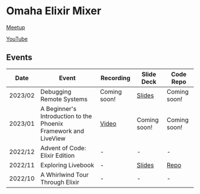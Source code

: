 # Omaha Elixir Mixer

[Meetup](https://www.meetup.com/omaha-elixir-mixer/)

[YouTube](https://www.youtube.com/@omahaelixirmixer)

<!-- Discord -->

## Events
|Date|Event|Recording|Slide Deck|Code Repo|
|----|-----|---------|----------|---------|
|2023/02|Debugging Remote Systems|Coming soon!|[Slides](https://github.com/BinaryNoggin/Presentations/blob/main/DebuggingFaster-Omaha-Elixir-Mixir-2023-02.pdf)|Coming soon!|
|2023/01|A Beginner's Introduction to the Phoenix Framework and LiveView|[Video](https://www.youtube.com/watch?v=cPrfuWXw9LM)|Coming soon!|Coming soon!|
|2022/12|Advent of Code: Elixir Edition|-|-|-|
|2022/11|Exploring Livebook|-|[Slides](https://github.com/omaha-elixir-mixer/ExploringLivebook/blob/main/slides/presentation.md)|[Repo](https://github.com/omaha-elixir-mixer/ExploringLivebook)|
|2022/10|A Whirlwind Tour Through Elixir|-|-|-|